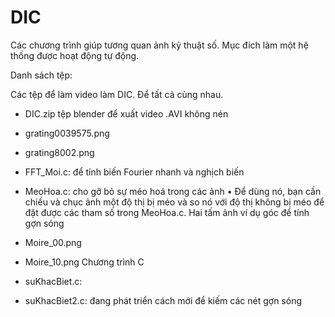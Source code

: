 # DIC
Các chương trình giúp tương quan ảnh kỷ thuật số. Mục đích làm một hệ thống được hoạt động tự động.

Danh sách tệp:

Các tệp để làm video làm DIC. Để tất cả cùng nhau.
 - DIC.zip tệp blender để xuất video .AVI không nén
 - grating0039575.png
 - grating8002.png

 - FFT_Moi.c: để tính biến Fourier nhanh và nghịch biến
 - MeoHoa.c: cho gỡ bỏ sự méo hoá trong các ảnh
   • Để dùng nó, bạn cần chiếu và chục ảnh một độ thị bị méo và so nó với độ thị không bị méo để đặt được các tham số trong MeoHoa.c.
Hai tấm ảnh ví dụ góc để tính gợn sóng
 - Moire_00.png
 - Moire_10.png
Chương trình C
 - suKhacBiet.c:
 - suKhacBiet2.c: đang phát triển cách mới để kiếm các nét gợn sóng
